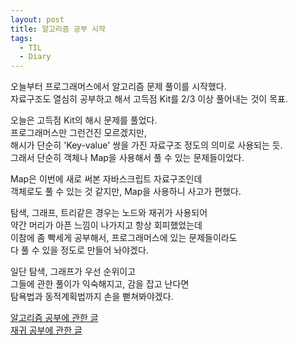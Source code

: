 ```yaml
---
layout: post
title: 알고리즘 공부 시작
tags:
  - TIL
  - Diary
---
```

오늘부터 프로그래머스에서 알고리즘 문제 풀이를 시작했다.  
자료구조도 열심히 공부하고 해서 고득점 Kit를 2/3 이상 풀어내는 것이 목표.  

오늘은 고득점 Kit의 해시 문제를 풀었다.  
프로그래머스만 그런건진 모르겠지만,  
해시가 단순히 'Key-value' 쌍을 가진 자료구조 정도의 의미로 사용되는 듯.  
그래서 단순히 객체나 Map을 사용해서 풀 수 있는 문제들이었다.  

Map은 이번에 새로 써본 자바스크립트 자료구조인데  
객체로도 풀 수 있는 것 같지만, Map을 사용하니 사고가 편했다.  

탐색, 그래프, 트리같은 경우는 노드와 재귀가 사용되어   
약간 머리가 아픈 느낌이 나가지고 항상 회피했었는데  
이참에 좀 빡세게 공부해서, 프로그래머스에 있는 문제들이라도   
다 풀 수 있을 정도로 만들어 놔야겠다.  

일단 탐색, 그래프가 우선 순위이고  
그들에 관한 풀이가 익숙해지고, 감을 잡고 난다면  
탐욕법과 동적계획법까지 손을 뻗쳐봐야겠다.  

[알고리즘 공부에 관한 글](https://zoomkoding.github.io/%ED%9A%8C%EA%B3%A0/2019/12/05/how-to-algo.html)  
[재귀 공부에 관한 글](https://makefortune2.tistory.com/5)